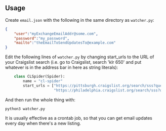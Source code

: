 ## Usage

Create `email.json` with the following in the same directory as `watcher.py`:

```json
{
    "user":"myExchangeEmailAddr@some.com",
    "password":"my_password",
    "mailto":"theEmailToSendUpdatesTo@example.com"
}
```

Edit the following lines of `watcher.py` by changing start_urls to the URL of your Craigslist search (i.e. go to Craigslist, search 'klr 650' and put whatever is in the address bar in here as string literals):

```python
    class CLSpider(Spider):
        name = "cl-spider"
        start_urls = ["https://pittsburgh.craigslist.org/search/sss?query=klr%20650&sort=rel",
                      "https://philadelphia.craigslist.org/search/sss?query=klr%20650&sort=rel"]
```

And then run the whole thing with:

`python3 watcher.py`

It is usually effective as a crontab job, so that you can get email updates every day when there's a new listing.